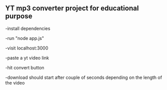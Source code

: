 <h2>YT mp3 converter project for educational purpose</h2>


-install dependencies

-run "node app.js"

-visit localhost:3000

-paste a yt video link

-hit convert button

-download should start after couple of seconds depending on the length of the video
